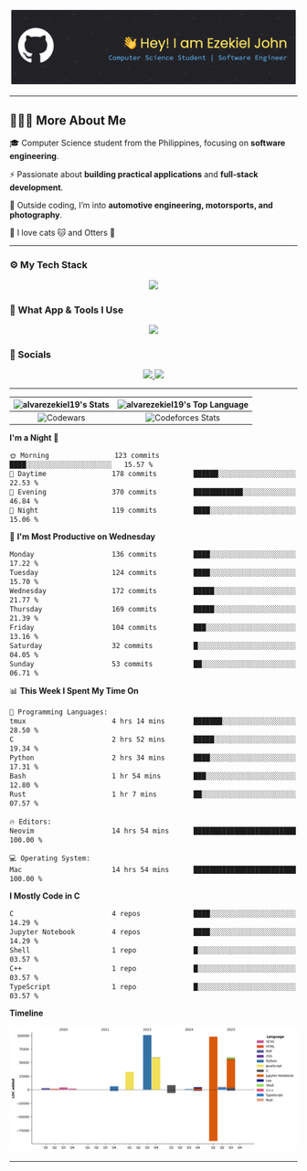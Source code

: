 [//]: <> (<div id="user-content-toc">)
[//]: <> (<ul align="center" style="list-style: none;">)
[//]: <> (<summary style="color: #FFD670;">)
[//]: <> (<h1>Hi 👋 I'm Ezekiel John</h1>)
[//]: <> (</summary>)
[//]: <> (</ul>)
[//]: <> (</div>)

![Header](./assets/github-header-banner.png)

[//]: <> (<p align="center">)
[//]: <> (<a href="https://git.io/typing-svg">)
[//]: <> (<img)
[//]: <> (src="https://readme-typing-svg.demolab.com?font=JetBrains+Mono&size=26&pause=1000&color=FFD670&repeat=false&width=920&height=72&lines=Computer+Science+Student+|+Software+Engineer+%7C+UI+Designer")
[//]: <> (alt="Typing SVG" />)
[//]: <> (</a>)
[//]: <> (</p>)

---

## 👨🏻‍💻 More About Me

🎓 Computer Science student from the Philippines, focusing on **software engineering**.

⚡ Passionate about **building practical applications** and **full-stack development**.

🚗 Outside coding, I’m into **automotive engineering, motorsports, and photography**.

🐾 I love cats 🐱 and Otters 🦦

---

### ⚙ My Tech Stack

<p align="center">
  <a href="https://skillicons.dev">
    <img src="https://skillicons.dev/icons?i=html,css,js,ts,npm,nodejs,scss,react,nextjs,svelte,tailwind,htmx,c,cpp,rust,lua,py,mysql,mongodb" />
  </a>
</p>

### 🧰 What App & Tools I Use

<p align="center">
  <a href="https://skillicons.dev">
    <img src="https://skillicons.dev/icons?i=apple,linux,git,github,githubactions,docker,cmake,neovim,vscode,figma,anaconda,md,notion,obsidian" />
  </a>
</p>

### 🔌 Socials

<p align="center">
  <a href="https://www.linkedin.com/in/ezekiel-john-alvar-306a09137/">
    <img src="https://skillicons.dev/icons?i=linkedin" />
  </a>
    
  <a href="https://www.instagram.com/zeee_991.2/">
    <img src="https://skillicons.dev/icons?i=instagram" />
  </a>
</p>

---

| ![alvarezekiel19's Stats](https://github-readme-stats.vercel.app/api?username=alvarezekiel19&theme=outrun&show_icons=true&hide_border=true&count_private=true) | ![alvarezekiel19's Top Language](https://github-readme-stats.vercel.app/api/top-langs/?username=alvarezekiel19&theme=outrun&show_icons=true&hide_border=true&layout=compact) |
| :------------------------------------------------------------------------------------------------------------------------------------------------------------: | :--------------------------------------------------------------------------------------------------------------------------------------------------------------------------: |
|                        ![Codewars](https://github.r2v.ch/codewars?user=alvarezekiel19&top_languages=true&theme=gradient_midnight_puple)                        |                              ![Codeforces Stats](https://codeforces-readme-stats.vercel.app/api/card?username=alvarezekiel19&theme=tokyonight)                               |

<!--START_SECTION:waka-->
**I'm a Night 🦉** 

```text
🌞 Morning                123 commits         ████░░░░░░░░░░░░░░░░░░░░░   15.57 % 
🌆 Daytime                178 commits         ██████░░░░░░░░░░░░░░░░░░░   22.53 % 
🌃 Evening                370 commits         ████████████░░░░░░░░░░░░░   46.84 % 
🌙 Night                  119 commits         ████░░░░░░░░░░░░░░░░░░░░░   15.06 % 
```
📅 **I'm Most Productive on Wednesday** 

```text
Monday                   136 commits         ████░░░░░░░░░░░░░░░░░░░░░   17.22 % 
Tuesday                  124 commits         ████░░░░░░░░░░░░░░░░░░░░░   15.70 % 
Wednesday                172 commits         █████░░░░░░░░░░░░░░░░░░░░   21.77 % 
Thursday                 169 commits         █████░░░░░░░░░░░░░░░░░░░░   21.39 % 
Friday                   104 commits         ███░░░░░░░░░░░░░░░░░░░░░░   13.16 % 
Saturday                 32 commits          █░░░░░░░░░░░░░░░░░░░░░░░░   04.05 % 
Sunday                   53 commits          ██░░░░░░░░░░░░░░░░░░░░░░░   06.71 % 
```


📊 **This Week I Spent My Time On** 

```text
💬 Programming Languages: 
tmux                     4 hrs 14 mins       ███████░░░░░░░░░░░░░░░░░░   28.50 % 
C                        2 hrs 52 mins       █████░░░░░░░░░░░░░░░░░░░░   19.34 % 
Python                   2 hrs 34 mins       ████░░░░░░░░░░░░░░░░░░░░░   17.31 % 
Bash                     1 hr 54 mins        ███░░░░░░░░░░░░░░░░░░░░░░   12.80 % 
Rust                     1 hr 7 mins         ██░░░░░░░░░░░░░░░░░░░░░░░   07.57 % 

🔥 Editors: 
Neovim                   14 hrs 54 mins      █████████████████████████   100.00 % 

💻 Operating System: 
Mac                      14 hrs 54 mins      █████████████████████████   100.00 % 
```

**I Mostly Code in C** 

```text
C                        4 repos             ████░░░░░░░░░░░░░░░░░░░░░   14.29 % 
Jupyter Notebook         4 repos             ████░░░░░░░░░░░░░░░░░░░░░   14.29 % 
Shell                    1 repo              █░░░░░░░░░░░░░░░░░░░░░░░░   03.57 % 
C++                      1 repo              █░░░░░░░░░░░░░░░░░░░░░░░░   03.57 % 
TypeScript               1 repo              █░░░░░░░░░░░░░░░░░░░░░░░░   03.57 % 
```



**Timeline**

![Lines of Code chart](https://raw.githubusercontent.com/alvarezekiel19/alvarezekiel19/main/assets/bar_graph.png)


<!--END_SECTION:waka-->

---
